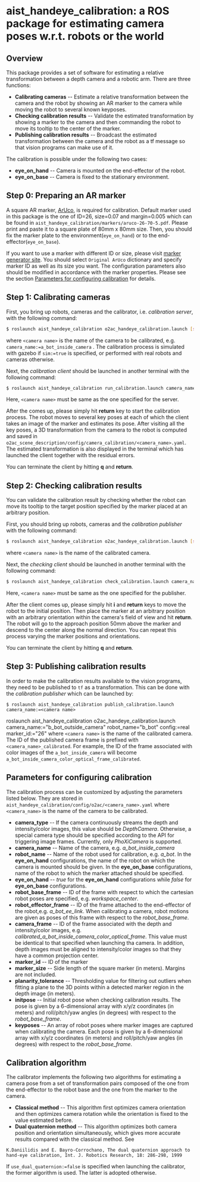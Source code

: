 aist_handeye_calibration: a ROS package for estimating camera poses w.r.t. robots or the world
==================================================

## Overview
This package provides a set of software for estimating a relative transformation between a depth camera and a robotic arm. There are three functions:

- **Calibrating cameras** -- Estimate a relative transformation between the camera and the robot by showing an AR marker to the camera while moving the robot to several known keyposes.
- **Checking calibration results** -- Validate the estimated transformation by showing a marker to the camera and then commanding the robot to move its tooltip to the center of the marker.
- **Publishing calibration results** -- Broadcast the estimated transformation between the camera and the robot as a tf message so that vision programs can make use of it.

The calibration is possible under the following two cases:

- **eye_on_hand** -- Camera is mounted on the end-effector of the robot.
- **eye_on_base** -- Camera is fixed to the stationary environment.

## Step 0: Preparing an AR marker

A square AR marker, [ArUco](http://www.uco.es/investiga/grupos/ava/node/26), is required for calibration. Default marker used in this package is the one of ID=26, size=0.07 and margin=0.005 which can be found in `aist_handeye_calibration/markers/aruco-26-70-5.pdf`. Please print and paste it to a square plate of 80mm x 80mm size. Then, you should fix the marker plate to the environment(`eye_on_hand`) or to the end-effector(`eye_on_base`).

If you want to use a marker with different ID or size, please visit [marker generator site](https://chev.me/arucogen). You should select `Original ArUco` dictionary and specify marker ID as well as its size you want.
The configuration parameters also should be modified in accordance with the marker properties. Please see the section [Parameters for configuring calibration](#Parameters) for details.

## Step 1: Calibrating cameras

First, you bring up robots, cameras and the calibrator, i.e. *calibration server*, with the following command:
```bash
$ roslaunch aist_handeye_calibration o2ac_handeye_calibration.launch [sim:=true] camera_name:=<camera name>
```
where `<camera name>` is the name of the camera to be calibrated, e.g. `camera_name:=a_bot_inside_camera` . The calibration process is simulated with gazebo if `sim:=true` is specified, or performed with real robots and cameras otherwise.

Next, the *calibration client* should be launched in another terminal with the following command:
```bash
$ roslaunch aist_handeye_calibration run_calibration.launch camera_name:=<camera name>
```
Here, `<camera name>` must be same as the one specified for the server.

After the comes up, please simply hit **return** key to start the calibration process. The robot moves to several key poses at each of which the client takes an image of the marker and estimates its pose. After visiting all the key poses, a 3D transformation from the camera to the robot is computed and saved in `o2ac_scene_description/config/camera_calibration/<camera_name>.yaml`. The estimated transformation is also displayed in the terminal which has launched the client together with the residual errors.

You can terminate the client by hitting **q** and **return**.

## Step 2: Checking calibration results

You can validate the calibration result by checking whether the robot can move its tooltip to the target position specified by the marker placed at an arbitrary position.

First, you should bring up robots, cameras and the *calibration publisher* with the following command:
```bash
$ roslaunch aist_handeye_calibration o2ac_handeye_calibration.launch [sim:=true] camera_name:=<camera name> check:=true
```
where `<camera name>` is the name of the calibrated camera.

Next, the *checking client* should be launched in another terminal with the following command:
```bash
$ roslaunch aist_handeye_calibration check_calibration.launch camera_name:=<camera name>
```
Here, `<camera name>` must be same as the one specified for the publisher.

After the client comes up, please simply hit **i** and **return** keys to move the robot to the initial position. Then place the marker at an arbitrary position with an arbitrary orientation within the camera's field of view and hit **return**. The robot will go to the approach position 50mm above the marker and descend to the center along the normal direction. You can repeat this process varying the marker positions and orientations.

You can terminate the client by hitting **q** and **return**.

## Step 3: Publishing calibration results

In order to make the calibration results available to the vision programs, they need to be published to `tf` as a transformation. This can be done with the *calibration publisher* which can be launched by:
```
$ roslaunch aist_handeye_calibration publish_calibration.launch camera_name:=<camera name>
```
roslaunch aist_handeye_calibration o2ac_handeye_calibration.launch camera_name:="b_bot_outside_camera" robot_name="b_bot" config:=real marker_id:="26"
where `<camera name>` is the name of the calibrated camera. The ID of the published camera frame is prefixed with `<camera_name>_calibrated`. For example, the ID of the frame associated with color images of the `a_bot_inside_camera` will become `a_bot_inside_camera_color_optical_frame_calibrated`.

## Parameters for configuring calibration

The calibration process can be customized by adjusting the parameters listed below. They are stored in `aist_handeye_calibration/config/o2ac/<camera_name>.yaml` where `<camera_name>` is the name of the camera to be calibrated.
- **camera_type** -- If the camera continuously streams the depth and intensity/color images, this value should be *DepthCamera*. Otherwise, a special camera type should be specified according to the API for triggering image frames. Currently, only *PhoXiCamera* is supported.
- **camera_name** -- Name of the camera, e.g. *a_bot_inside_camera*
- **robot_name** -- Name of the robot used for calibration, e.g. *a_bot*. In the **eye_on_hand** configurations, the name of the robot on which the camera is mounted should be given. In the **eye_on_base** configurations, name of the robot to which the marker attached should be specified.
- **eye_on_hand** -- *true* for the **eye_on_hand** configurations while *false* for **eye_on_base** configurations.
- **robot_base_frame** -- ID of the frame with respect to which the cartesian robot poses are specified, e.g. *workspace_center*.
- **robot_effector_frame** -- ID of the frame attached to the end-effector of the robot,e.g. *a_bot_ee_link*. When calibrating a camera, robot motions are given as poses of this frame with respect to the *robot_base_frame*.
- **camera_frame** -- ID of the frame associated with the depth and intensity/color images, e.g. *calibrated_a_bot_inside_camera_color_optical_frame*. This value must be identical to that specified when launching tha camera. In addition, depth images must be aligned to intensity/color images so that they have a common projection center.
- **marker_id** -- ID of the marker
- **marker_size** -- Side length of the square marker (in meters). Margins are not included.
- **planarity_tolerance** -- Thresholding value for filtering out outliers when fitting a plane to the 3D points within a detected marker region in the depth image (in meters).
- **initpose** -- Initial robot pose when checking calibration results. The pose is given by a 6-dimensional array with x/y/z coordinates (in meters) and roll/pitch/yaw angles (in degrees) with respect to the *robot_base_frame*.
- **keyposes** -- An array of robot poses where marker images are captured when calibrating the camera. Each pose is given by a 6-dimensional array with x/y/z coordinates (in meters) and roll/pitch/yaw angles (in degrees) with respect to the *robot_base_frame*.

## Calibration algorithm

The calibrator implements the following two algorithms for estimating a camera pose from a set of transformation pairs composed of the one from the end-effector to the robot base and the one from the marker to the camera.
- **Classical method** -- This algorithm first optimizes camera orientation and then optimizes camera rotation while the orientation is fixed to the value estimated before.
- **Dual quaternion method** -- This algorithm optimizes both camera position and orientation simultaneously, which gives more accurate results compared with the classical method. See
```
K.Daniilidis and E. Bayro-Corrochano, The dual quaternion approach to hand-eye calibration, Int. J. Robotics Research, 18: 286-298, 1999
```
If `use_dual_quaternion:=false` is specified when launching the calibrator, the former algorithm is used. The latter is adopted otherwise.
